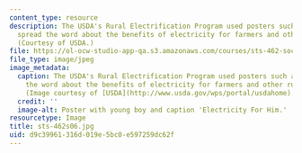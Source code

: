 ```yaml
---
content_type: resource
description: The USDA's Rural Electrification Program used posters such as this to
  spread the word about the benefits of electricity for farmers and other rural people.
  (Courtesy of USDA.)
file: https://ol-ocw-studio-app-qa.s3.amazonaws.com/courses/sts-462-social-and-political-implications-of-technology-spring-2006/d9c39961316d019e5bc0e597259dc62f_sts-462s06.jpg
file_type: image/jpeg
image_metadata:
  caption: The USDA's Rural Electrification Program used posters such as this to spread
    the word about the benefits of electricity for farmers and other rural people.
    (Image courtesy of [USDA](http://www.usda.gov/wps/portal/usdahome).)
  credit: ''
  image-alt: Poster with young boy and caption 'Electricity For Him.'
resourcetype: Image
title: sts-462s06.jpg
uid: d9c39961-316d-019e-5bc0-e597259dc62f
---
```

